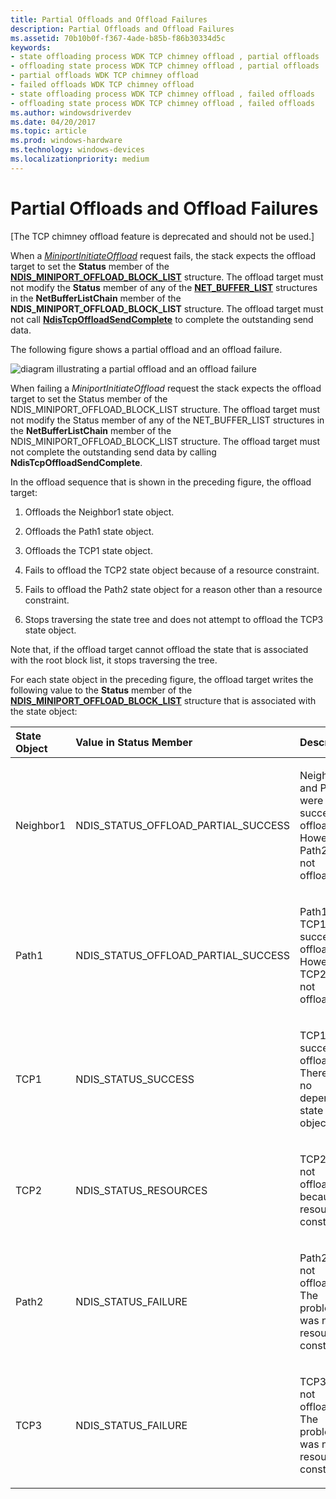 ```yaml
---
title: Partial Offloads and Offload Failures
description: Partial Offloads and Offload Failures
ms.assetid: 70b10b0f-f367-4ade-b85b-f86b30334d5c
keywords:
- state offloading process WDK TCP chimney offload , partial offloads
- offloading state process WDK TCP chimney offload , partial offloads
- partial offloads WDK TCP chimney offload
- failed offloads WDK TCP chimney offload
- state offloading process WDK TCP chimney offload , failed offloads
- offloading state process WDK TCP chimney offload , failed offloads
ms.author: windowsdriverdev
ms.date: 04/20/2017
ms.topic: article
ms.prod: windows-hardware
ms.technology: windows-devices
ms.localizationpriority: medium
---
```


# Partial Offloads and Offload Failures


\[The TCP chimney offload feature is deprecated and should not be used.\]




When a [*MiniportInitiateOffload*](https://msdn.microsoft.com/library/windows/hardware/ff559393) request fails, the stack expects the offload target to set the **Status** member of the [**NDIS\_MINIPORT\_OFFLOAD\_BLOCK\_LIST**](https://msdn.microsoft.com/library/windows/hardware/ff566469) structure. The offload target must not modify the **Status** member of any of the [**NET\_BUFFER\_LIST**](https://msdn.microsoft.com/library/windows/hardware/ff568388) structures in the **NetBufferListChain** member of the **NDIS\_MINIPORT\_OFFLOAD\_BLOCK\_LIST** structure. The offload target must not call [**NdisTcpOffloadSendComplete**](https://msdn.microsoft.com/library/windows/hardware/ff564609) to complete the outstanding send data.

The following figure shows a partial offload and an offload failure.

![diagram illustrating a partial offload and an offload failure](images/failure-case.png)

When failing a *MiniportInitiateOffload* request the stack expects the offload target to set the Status member of the NDIS\_MINIPORT\_OFFLOAD\_BLOCK\_LIST structure. The offload target must not modify the Status member of any of the NET\_BUFFER\_LIST structures in the **NetBufferListChain** member of the NDIS\_MINIPORT\_OFFLOAD\_BLOCK\_LIST structure. The offload target must not complete the outstanding send data by calling **NdisTcpOffloadSendComplete**.

In the offload sequence that is shown in the preceding figure, the offload target:

1.  Offloads the Neighbor1 state object.

2.  Offloads the Path1 state object.

3.  Offloads the TCP1 state object.

4.  Fails to offload the TCP2 state object because of a resource constraint.

5.  Fails to offload the Path2 state object for a reason other than a resource constraint.

6.  Stops traversing the state tree and does not attempt to offload the TCP3 state object.

Note that, if the offload target cannot offload the state that is associated with the root block list, it stops traversing the tree.

For each state object in the preceding figure, the offload target writes the following value to the **Status** member of the [**NDIS\_MINIPORT\_OFFLOAD\_BLOCK\_LIST**](https://msdn.microsoft.com/library/windows/hardware/ff566469) structure that is associated with the state object:

<table>
<colgroup>
<col width="33%" />
<col width="33%" />
<col width="33%" />
</colgroup>
<thead>
<tr class="header">
<th align="left">State Object</th>
<th align="left">Value in Status Member</th>
<th align="left">Description</th>
</tr>
</thead>
<tbody>
<tr class="odd">
<td align="left"><p>Neighbor1</p></td>
<td align="left"><p>NDIS_STATUS_OFFLOAD_PARTIAL_SUCCESS</p></td>
<td align="left"><p>Neighbor1 and Path1 were successfully offloaded. However, Path2 was not offloaded.</p></td>
</tr>
<tr class="even">
<td align="left"><p>Path1</p></td>
<td align="left"><p>NDIS_STATUS_OFFLOAD_PARTIAL_SUCCESS</p></td>
<td align="left"><p>Path1 and TCP1 were successfully offloaded. However, TCP2 was not offloaded.</p></td>
</tr>
<tr class="odd">
<td align="left"><p>TCP1</p></td>
<td align="left"><p>NDIS_STATUS_SUCCESS</p></td>
<td align="left"><p>TCP1 was successfully offloaded. There are no dependent state objects.</p></td>
</tr>
<tr class="even">
<td align="left"><p>TCP2</p></td>
<td align="left"><p>NDIS_STATUS_RESOURCES</p></td>
<td align="left"><p>TCP2 was not offloaded because of resource constraints.</p></td>
</tr>
<tr class="odd">
<td align="left"><p>Path2</p></td>
<td align="left"><p>NDIS_STATUS_FAILURE</p></td>
<td align="left"><p>Path2 was not offloaded. The problem was not a resource constraint.</p></td>
</tr>
<tr class="even">
<td align="left"><p>TCP3</p></td>
<td align="left"><p>NDIS_STATUS_FAILURE</p></td>
<td align="left"><p>TCP3 was not offloaded. The problem was not a resource constraint.</p></td>
</tr>
</tbody>
</table>

 

 

 






